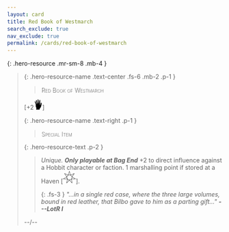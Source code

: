 ```yaml
---
layout: card
title: Red Book of Westmarch
search_exclude: true
nav_exclude: true
permalink: /cards/red-book-of-westmarch
---
```


<style>
card-name {
  font-weight: 200;
  font-variant: small-caps;
  color: white;
  text-shadow: 1px 1px 1px #000;
}

</style>

{: .hero-resource .mr-sm-8 .mb-4 }
> {: .hero-resource-name .text-center .fs-6 .mb-2 .p-1 }
> > <card-name>Red Book of Westmarch</card-name>
> 
> \[+2![](/assets/images/di.svg)]
> 
> {: .hero-resource-name .text-right .p-1 }
> > <card-name>Special Item</card-name>
> 
> {: .hero-resource-text .p-2 }
> > _Unique._ ***Only playable at Bag End*** +2 to direct influence against a Hobbit character or faction. 1 marshalling point if stored at a Haven \[![](/assets/images/free-haven.svg)].
> > 
> > {: .fs-3 }
> > _"...in a single red case, where the three large volumes, bound in red leather, that Bilbo gave to him as a parting gift..." **---LotR I**_
> 
> --/-- 
